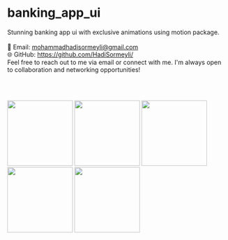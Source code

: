 # banking_app_ui

Stunning banking app ui with exclusive animations using motion package.<br/>
<br/>
📧 Email: mohammadhadisormeyli@gmail.com<br/>
🌐 GitHub: https://github.com/HadiSormeyli/<br/>
Feel free to reach out to me via email or connect with me. I'm always open to collaboration and networking opportunities!

<br/><br/>
<p float="left">
  <img src="https://github.com/HadiSormeyli/banking_app_ui/1692795685399.jpg" width="150" />
  <img src="https://github.com/HadiSormeyli/banking_app_ui/1692795685396.jpg" width="150" />
  <img src="https://github.com/HadiSormeyli/banking_app_ui/1692795685393.jpg" width="150" />
  <img src="https://github.com/HadiSormeyli/banking_app_ui/1692795685390.jpg" width="150" />
  <img src="https://github.com/HadiSormeyli/banking_app_ui/1692795685388.jpg" width="150" />
</p>
<br/><br/>
